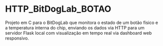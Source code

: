 # HTTP_BitDogLab_BOTAO
Projeto em C para o BitDogLab que monitora o estado de um botão físico e a temperatura interna do chip, enviando os dados via HTTP para um servidor Flask local com visualização em tempo real via dashboard web responsivo.

